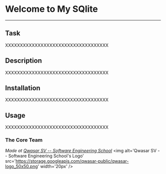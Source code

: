 # Welcome to My SQlite
***

## Task
XXXXXXXXXXXXXXXXXXXXXXXXXXXXXXXXXXX 

## Description
XXXXXXXXXXXXXXXXXXXXXXXXXXXXXXXXXXX

## Installation
XXXXXXXXXXXXXXXXXXXXXXXXXXXXXXXXXXX

## Usage
XXXXXXXXXXXXXXXXXXXXXXXXXXXXXXXXXXX

### The Core Team


<span><i>Made at <a href='https://qwasar.io'>Qwasar SV -- Software Engineering School</a></i></span>
<span><img alt='Qwasar SV -- Software Engineering School's Logo' src='https://storage.googleapis.com/qwasar-public/qwasar-logo_50x50.png' width='20px' /></span>

